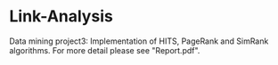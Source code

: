 # Link-Analysis
Data mining project3: Implementation of HITS, PageRank and SimRank algorithms. For more detail please see "Report.pdf".
